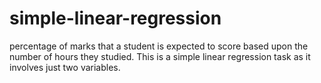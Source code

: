 # simple-linear-regression

 percentage of marks that a student is expected to score based upon the number of hours they studied. This is a simple linear regression task as it involves just two variables.
